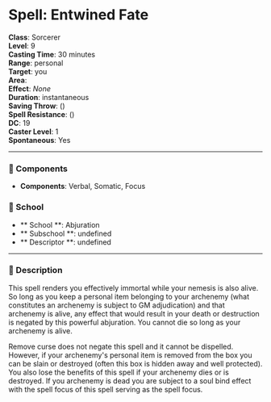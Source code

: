 
# Spell: Entwined Fate
**Class**: Sorcerer  
**Level**: 9  
**Casting Time**: 30 minutes  
**Range**: personal  
**Target**: you  
**Area**:   
**Effect**: _None_  
**Duration**: instantaneous  
**Saving Throw**:  ()  
**Spell Resistance**:  ()  
**DC**: 19  
**Caster Level**: 1  
**Spontaneous**: Yes

---

### 🔮 Components
- **Components**: Verbal, Somatic, Focus

### 🏫 School
- ** School **: Abjuration
- ** Subschool **: undefined
- ** Descriptor **: undefined
---

### 📜 Description
This spell renders you effectively immortal while your nemesis is also alive. So long as you keep a personal item belonging to your archenemy (what constitutes an archenemy is subject to GM adjudication) and that archenemy is alive, any effect that would result in your death or destruction is negated by this powerful abjuration. You cannot die so long as your archenemy is alive. 

Remove curse does not negate this spell and it cannot be dispelled. However, if your archenemy's personal item is removed from the box you can be slain or destroyed (often this box is hidden away and well protected). You also lose the benefits of this spell if your archenemy dies or is destroyed. If you archenemy is dead you are subject to a soul bind effect with the spell focus of this spell serving as the spell focus.
